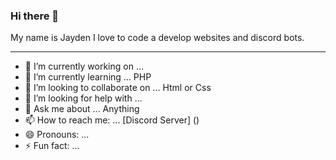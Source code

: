 ### Hi there 👋
My name is Jayden I love to code a develop websites and discord bots.

---

- 🔭 I’m currently working on ...
- 🌱 I’m currently learning ... PHP
- 👯 I’m looking to collaborate on ... Html or Css
- 🤔 I’m looking for help with ...
- 💬 Ask me about ... Anything
- 📫 How to reach me: ... [Discord Server] ()
- 😄 Pronouns: ...
- ⚡ Fun fact: ...

